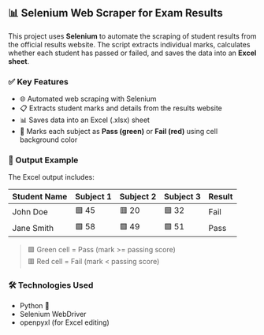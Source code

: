 ## 📊 Selenium Web Scraper for Exam Results

This project uses **Selenium** to automate the scraping of student results from the official results website. The script extracts individual marks, calculates whether each student has passed or failed, and saves the data into an **Excel sheet**.

### ✅ Key Features

- 🌐 Automated web scraping with Selenium
- 📋 Extracts student marks and details from the results website
- 📊 Saves data into an Excel (.xlsx) sheet
- 🎨 Marks each subject as **Pass (green)** or **Fail (red)** using cell background color

### 📁 Output Example

The Excel output includes:

| Student Name | Subject 1 | Subject 2 | Subject 3 | Result |
|--------------|-----------|-----------|-----------|--------|
| John Doe     | 🟩 45     | 🟥 20     | 🟩 32     | Fail   |
| Jane Smith   | 🟩 58     | 🟩 49     | 🟩 51     | Pass   |

> 🟩 Green cell = Pass (mark >= passing score)  
> 🟥 Red cell = Fail (mark < passing score)

### 🛠 Technologies Used

- Python 🐍
- Selenium WebDriver
- openpyxl (for Excel editing)
